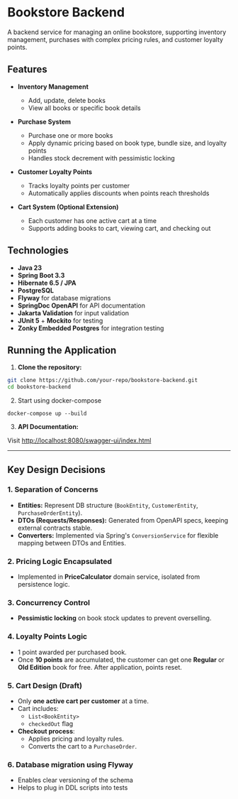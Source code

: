 # Bookstore Backend

A backend service for managing an online bookstore, supporting inventory management, purchases with complex pricing rules, and customer loyalty points.

## Features

- **Inventory Management**
    - Add, update, delete books
    - View all books or specific book details

- **Purchase System**
    - Purchase one or more books
    - Apply dynamic pricing based on book type, bundle size, and loyalty points
    - Handles stock decrement with pessimistic locking

- **Customer Loyalty Points**
    - Tracks loyalty points per customer
    - Automatically applies discounts when points reach thresholds

- **Cart System (Optional Extension)**
    - Each customer has one active cart at a time
    - Supports adding books to cart, viewing cart, and checking out

## Technologies

- **Java 23**
- **Spring Boot 3.3**
- **Hibernate 6.5 / JPA**
- **PostgreSQL**
- **Flyway** for database migrations
- **SpringDoc OpenAPI** for API documentation
- **Jakarta Validation** for input validation
- **JUnit 5** + **Mockito** for testing
- **Zonky Embedded Postgres** for integration testing

## Running the Application

1. **Clone the repository:**

```bash
git clone https://github.com/your-repo/bookstore-backend.git
cd bookstore-backend
```

2. Start using docker-compose

```docker-compose up --build```

3. **API Documentation:**

Visit [http://localhost:8080/swagger-ui/index.html](http://localhost:8080/swagger-ui/index.html)

---

## Key Design Decisions

### **1. Separation of Concerns**
- **Entities:** Represent DB structure (`BookEntity`, `CustomerEntity`, `PurchaseOrderEntity`).
- **DTOs (Requests/Responses):** Generated from OpenAPI specs, keeping external contracts stable.
- **Converters:** Implemented via Spring's `ConversionService` for flexible mapping between DTOs and Entities.

### **2. Pricing Logic Encapsulated**
- Implemented in **PriceCalculator** domain service, isolated from persistence logic.

### **3. Concurrency Control**
- **Pessimistic locking** on book stock updates to prevent overselling.

### **4. Loyalty Points Logic**
- 1 point awarded per purchased book.
- Once **10 points** are accumulated, the customer can get one **Regular** or **Old Edition** book for free. After application, points reset.

### **5. Cart Design (Draft)**
- Only **one active cart per customer** at a time.
- Cart includes:
    - `List<BookEntity>`
    - `checkedOut` flag
- **Checkout process**:
    - Applies pricing and loyalty rules.
    - Converts the cart to a `PurchaseOrder`.

### **6. Database migration using Flyway**
- Enables clear versioning of the schema
- Helps to plug in DDL scripts into tests